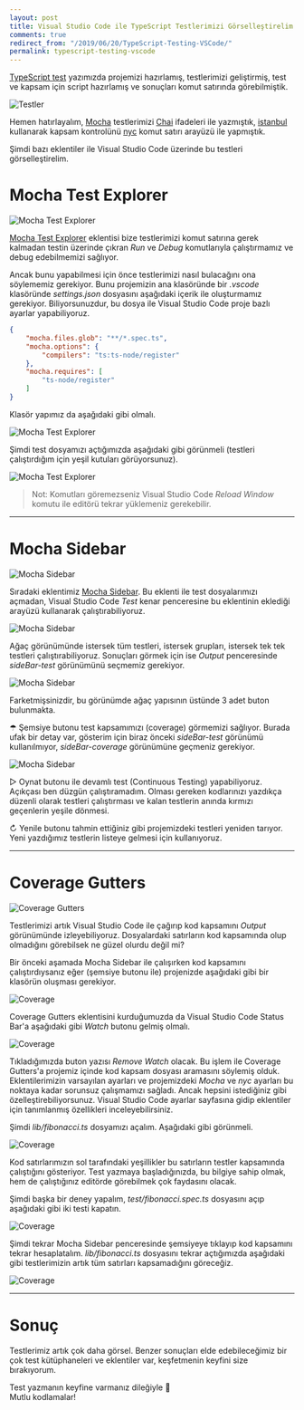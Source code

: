 ```yaml
---
layout: post
title: Visual Studio Code ile TypeScript Testlerimizi Görselleştirelim
comments: true
redirect_from: "/2019/06/20/TypeScript-Testing-VSCode/"
permalink: typescript-testing-vscode
---
```


[TypeScript test](http://umutozel.com/typescript-testing) yazımızda projemizi hazırlamış, testlerimizi geliştirmiş, test ve kapsam için script hazırlamış ve sonuçları komut satırında görebilmiştik.

![Testler](/assets/typescript-test-full-cover.jpg)

Hemen hatırlayalım, [Mocha](https://mochajs.org/) testlerimizi [Chai](https://www.chaijs.com/) ifadeleri ile yazmıştık, [istanbul](https://istanbul.js.org/) kullanarak kapsam kontrolünü [nyc](https://github.com/istanbuljs/nyc) komut satırı arayüzü ile yapmıştık.

Şimdi bazı eklentiler ile Visual Studio Code üzerinde bu testleri görselleştirelim.

# Mocha Test Explorer

![Mocha Test Explorer](/assets/ts-test-vscode-mocha-test-exp-1.jpg)

[Mocha Test Explorer](https://marketplace.visualstudio.com/items?itemName=hbenl.vscode-mocha-test-adapter) eklentisi bize testlerimizi komut satırına gerek kalmadan testin üzerinde çıkran *Run* ve *Debug* komutlarıyla çalıştırmamız ve debug edebilmemizi sağlıyor.

Ancak bunu yapabilmesi için önce testlerimizi nasıl bulacağını ona söylememiz gerekiyor. Bunu projemizin ana klasöründe bir *.vscode* klasöründe *settings.json* dosyasını aşağıdaki içerik ile oluşturmamız gerekiyor. Biliyorsunuzdur, bu dosya ile Visual Studio Code proje bazlı ayarlar yapabiliyoruz.

```json
{
    "mocha.files.glob": "**/*.spec.ts",
    "mocha.options": {
        "compilers": "ts:ts-node/register"
    },
    "mocha.requires": [
        "ts-node/register"
    ]
}
```

Klasör yapımız da aşağıdaki gibi olmalı.

![Mocha Test Explorer](/assets/ts-test-vscode-mocha-test-exp-2.jpg)

Şimdi test dosyamızı açtığımızda aşağıdaki gibi görünmeli (testleri çalıştırdığım için yeşil kutuları görüyorsunuz).

![Mocha Test Explorer](/assets/ts-test-vscode-mocha-test-exp-3.jpg)

> Not: Komutları göremezseniz Visual Studio Code *Reload Window* komutu ile editörü tekrar yüklemeniz gerekebilir.

---

# Mocha Sidebar

![Mocha Sidebar](/assets/ts-test-vscode-mocha-sidebar-1.jpg)

Sıradaki eklentimiz [Mocha Sidebar](https://marketplace.visualstudio.com/items?itemName=maty.vscode-mocha-sidebar). Bu eklenti ile test dosyalarımızı açmadan, Visual Studio Code *Test* kenar penceresine bu eklentinin eklediği arayüzü kullanarak çalıştırabiliyoruz.

![Mocha Sidebar](/assets/ts-test-vscode-mocha-sidebar-2.jpg)

Ağaç görünümünde istersek tüm testleri, istersek grupları, istersek tek tek testleri çalıştırabiliyoruz. Sonuçları görmek için ise *Output* penceresinde *sideBar-test* görünümünü seçmemiz gerekiyor.

![Mocha Sidebar](/assets/ts-test-vscode-mocha-sidebar-3.jpg)

Farketmişsinizdir, bu görünümde ağaç yapısının üstünde 3 adet buton bulunmakta.

☂ Şemsiye butonu test kapsamımızı (coverage) görmemizi sağlıyor. Burada ufak bir detay var, gösterim için biraz önceki *sideBar-test* görünümü kullanılmıyor, *sideBar-coverage* görünümüne geçmeniz gerekiyor.

![Mocha Sidebar](/assets/ts-test-vscode-mocha-sidebar-4.jpg)

▷ Oynat butonu ile devamlı test (Continuous Testing) yapabiliyoruz. Açıkçası ben düzgün çalıştıramadım. Olması gereken kodlarınızı yazdıkça düzenli olarak testleri çalıştırması ve kalan testlerin anında kırmızı geçenlerin yeşile dönmesi.

↻ Yenile butonu tahmin ettiğiniz gibi projemizdeki testleri yeniden tarıyor. Yeni yazdığımız testlerin listeye gelmesi için kullanıyoruz.

---

# Coverage Gutters

![Coverage Gutters](/assets/ts-test-vscode-coverage-gutters-1.jpg)

Testlerimizi artık Visual Studio Code ile çağırıp kod kapsamını *Output* görünümünde izleyebiliyoruz. Dosyalardaki satırların kod kapsamında olup olmadığını görebilsek ne güzel olurdu değil mi?

Bir önceki aşamada Mocha Sidebar ile çalışırken kod kapsamını çalıştırdıysanız eğer (şemsiye butonu ile) projenizde aşağıdaki gibi bir klasörün oluşması gerekiyor.

![Coverage](/assets/ts-test-vscode-coverage-gutters-2.jpg)

Coverage Gutters eklentisini kurduğumuzda da Visual Studio Code Status Bar'a aşağıdaki gibi *Watch* butonu gelmiş olmalı.

![Coverage](/assets/ts-test-vscode-coverage-gutters-3.jpg)

Tıkladığımızda buton yazısı *Remove Watch* olacak. Bu işlem ile Coverage Gutters'a projemiz içinde kod kapsam dosyası aramasını söylemiş olduk. Eklentilerimizin varsayılan ayarları ve projemizdeki *Mocha* ve *nyc* ayarları bu noktaya kadar sorunsuz çalışmamızı sağladı. Ancak hepsini istediğiniz gibi özelleştirebiliyorsunuz. Visual Studio Code ayarlar sayfasına gidip eklentiler için tanımlanmış özellikleri inceleyebilirsiniz.

Şimdi *lib/fibonacci.ts* dosyamızı açalım. Aşağıdaki gibi görünmeli.

![Coverage](/assets/ts-test-vscode-coverage-gutters-4.jpg)

Kod satırlarımızın sol tarafındaki yeşillikler bu satırların testler kapsamında çalıştığını gösteriyor. Test yazmaya başladığınızda, bu bilgiye sahip olmak, hem de çalıştığınız editörde görebilmek çok faydasını olacak.

Şimdi başka bir deney yapalım, *test/fibonacci.spec.ts* dosyasını açıp aşağıdaki gibi iki testi kapatın.

![Coverage](/assets/ts-test-vscode-coverage-gutters-5.jpg)

Şimdi tekrar Mocha Sidebar penceresinde şemsiyeye tıklayıp kod kapsamını tekrar hesaplatalım. *lib/fibonacci.ts* dosyasını tekrar açtığımızda aşağıdaki gibi testlerimizin artık tüm satırları kapsamadığını göreceğiz.

![Coverage](/assets/ts-test-vscode-coverage-gutters-6.jpg)

---

# Sonuç

Testlerimiz artık çok daha görsel. Benzer sonuçları elde edebileceğimiz bir çok test kütüphaneleri ve eklentiler var, keşfetmenin keyfini size bırakıyorum.

Test yazmanın keyfine varmanız dileğiyle &#129514;
<br>
Mutlu kodlamalar!
